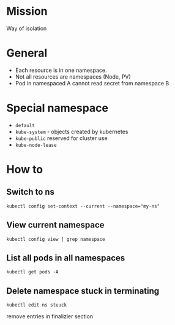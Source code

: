 # Mission
Way of isolation

# General
- Each resource is in one namespace.
- Not all resources are namespaces (Node, PV)
- Pod in namespaced A cannot read secret from namespace B

# Special namespace
- `default`
- `kube-system` - objects created by kubernetes
- `kube-public` reserved for cluster use
- `kube-node-lease`

# How to

## Switch to ns
```commandline
kubectl config set-context --current --namespace="my-ns"
```

## View current namespace
```commandline
kubectl config view | grep namespace
```

## List all pods in all namespaces
```commandline
kubectl get pods -A
```

## Delete namespace stuck in terminating

```commandline
kubectl edit ns stuuck
```
remove entries in finalizier section

